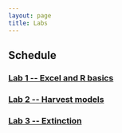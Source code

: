 ```yaml
---
layout: page
title: Labs
---
```


## Schedule

### [Lab 1 -- Excel and R basics](intro/Excel-R-Basics.md)

### [Lab 2 -- Harvest models](harvest/harvest.md)

### [Lab 3 -- Extinction](extinction/extinction.md)

